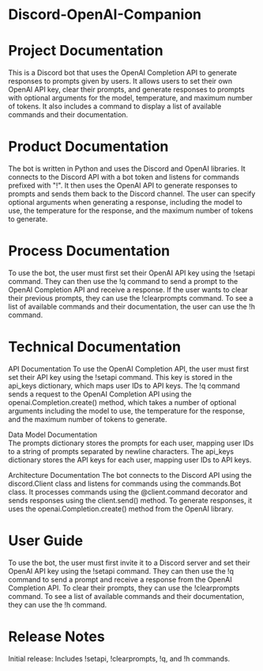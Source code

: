 # Discord-OpenAI-Companion
# Project Documentation
This is a Discord bot that uses the OpenAI Completion API to generate responses to prompts given by users. It allows users to set their own OpenAI API key, clear their prompts, and generate responses to prompts with optional arguments for the model, temperature, and maximum number of tokens. It also includes a command to display a list of available commands and their documentation.

# Product Documentation
The bot is written in Python and uses the Discord and OpenAI libraries. It connects to the Discord API with a bot token and listens for commands prefixed with "!". It then uses the OpenAI API to generate responses to prompts and sends them back to the Discord channel. The user can specify optional arguments when generating a response, including the model to use, the temperature for the response, and the maximum number of tokens to generate.

# Process Documentation
To use the bot, the user must first set their OpenAI API key using the !setapi command. They can then use the !q command to send a prompt to the OpenAI Completion API and receive a response. If the user wants to clear their previous prompts, they can use the !clearprompts command. To see a list of available commands and their documentation, the user can use the !h command.

# Technical Documentation
API Documentation
To use the OpenAI Completion API, the user must first set their API key using the !setapi command. This key is stored in the api_keys dictionary, which maps user IDs to API keys. The !q command sends a request to the OpenAI Completion API using the openai.Completion.create() method, which takes a number of optional arguments including the model to use, the temperature for the response, and the maximum number of tokens to generate.

Data Model Documentation <br>
The prompts dictionary stores the prompts for each user, mapping user IDs to a string of prompts separated by newline characters. The api_keys dictionary stores the API keys for each user, mapping user IDs to API keys.

Architecture Documentation
The bot connects to the Discord API using the discord.Client class and listens for commands using the commands.Bot class. It processes commands using the @client.command decorator and sends responses using the client.send() method. To generate responses, it uses the openai.Completion.create() method from the OpenAI library.

# User Guide
To use the bot, the user must first invite it to a Discord server and set their OpenAI API key using the !setapi command. They can then use the !q command to send a prompt and receive a response from the OpenAI Completion API. To clear their prompts, they can use the !clearprompts command. To see a list of available commands and their documentation, they can use the !h command.

# Release Notes
Initial release: Includes !setapi, !clearprompts, !q, and !h commands.
